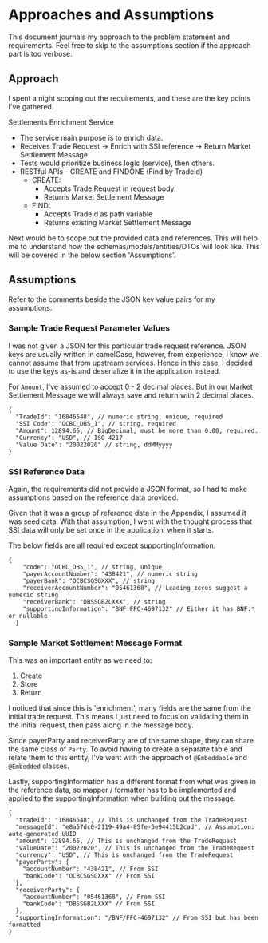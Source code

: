 # Approaches and Assumptions

This document journals my approach to the problem statement and requirements. Feel free to skip to the assumptions
section if the approach part is too verbose.

## Approach

I spent a night scoping out the requirements, and these are the key points I've gathered.

Settlements Enrichment Service

- The service main purpose is to enrich data.
- Receives Trade Request -> Enrich with SSI reference -> Return Market Settlement Message
- Tests would prioritize business logic (service), then others.
- RESTful APIs - CREATE and FINDONE (Find by TradeId)
    - CREATE:
        - Accepts Trade Request in request body
        - Returns Market Settlement Message
    - FIND:
        - Accepts TradeId as path variable
        - Returns existing Market Settlement Message

Next would be to scope out the provided data and references. This will help me to understand how the
schemas/models/entities/DTOs will look like. This will be covered in the below section 'Assumptions'.

## Assumptions

Refer to the comments beside the JSON key value pairs for my assumptions.

### Sample Trade Request Parameter Values

I was not given a JSON for this particular trade request reference. JSON keys are usually written in camelCase, however,
from experience, I know we cannot assume that from upstream services. Hence in this case, I decided to use the keys
as-is and deserialize it in the application instead.

For `Amount`, I've assumed to accept 0 - 2 decimal places. But in our Market Settlement Message we will always save and
return with 2 decimal places.

```
{
  "TradeId": "16846548", // numeric string, unique, required
  "SSI Code": "OCBC_DBS_1", // string, required
  "Amount": 12894.65, // BigDecimal, must be more than 0.00, required.
  "Currency": "USD", // ISO 4217
  "Value Date": "20022020" // string, ddMMyyyy
}
```

### SSI Reference Data

Again, the requirements did not provide a JSON format, so I had to make assumptions based on the reference data
provided.

Given that it was a group of reference data in the Appendix, I assumed it was seed data. With that assumption, I went
with the thought process that SSI data will only be set once in the application, when it starts.

The below fields are all required except supportingInformation.

```
{
    "code": "OCBC_DBS_1", // string, unique
    "payerAccountNumber": "438421", // numeric string
    "payerBank": "OCBCSGSGXXX", // string
    "receiverAccountNumber": "05461368", // Leading zeros suggest a numeric string
    "receiverBank": "DBSSGB2LXXX", // string
    "supportingInformation": "BNF:FFC-4697132" // Either it has BNF:* or nullable
  }
```

### Sample Market Settlement Message Format

This was an important entity as we need to:

1. Create
2. Store
3. Return

I noticed that since this is 'enrichment', many fields are the same from the initial trade request.
This means I just need to focus on validating them in the initial request, then pass along in the message body.

Since payerParty and receiverParty are of the same shape, they can share the same class of `Party`. To avoid having to
create a separate
table and relate them to this entity, I've went with the approach of `@Embeddable` and `@Embedded` classes.

Lastly, supportingInformation has a different format from what was given in the reference data, so mapper / formatter
has to be implemented and applied to the supportingInformation when building out the message.

```
{
  "tradeId": "16846548", // This is unchanged from the TradeRequest
  "messageId": "e8a57dc0-2119-49a4-85fe-5e94415b2cad", // Assumption: auto-generated UUID
  "amount": 12894.65, // This is unchanged from the TradeRequest
  "valueDate": "20022020", // This is unchanged from the TradeRequest
  "currency": "USD", // This is unchanged from the TradeRequest
  "payerParty": { 
    "accountNumber": "438421", // From SSI
    "bankCode": "OCBCSGSGXXX" // From SSI
  }, 
  "receiverParty": { 
    "accountNumber": "05461368", // From SSI
    "bankCode": "DBSSGB2LXXX" // From SSI
  },
  "supportingInformation": "/BNF/FFC-4697132" // From SSI but has been formatted
}
```
